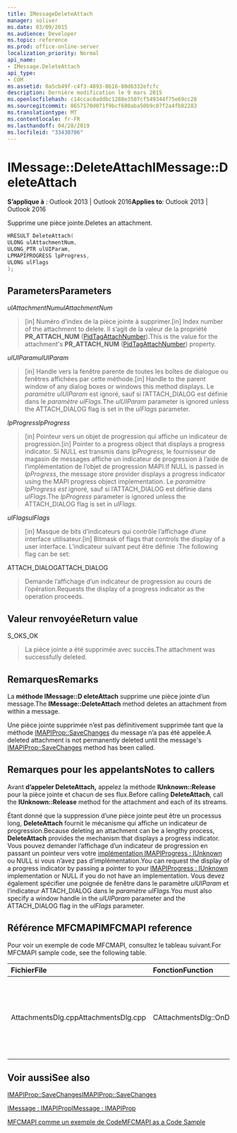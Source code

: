 ```yaml
---
title: IMessageDeleteAttach
manager: soliver
ms.date: 03/09/2015
ms.audience: Developer
ms.topic: reference
ms.prod: office-online-server
localization_priority: Normal
api_name:
- IMessage.DeleteAttach
api_type:
- COM
ms.assetid: 0a5cb49f-c4f3-4893-8616-80d6332efcfc
description: Dernière modification le 9 mars 2015
ms.openlocfilehash: c14ccac0addbc1288e3507cf549344f75e69cc28
ms.sourcegitcommit: 8657170d071f9bcf680aba50b9c07f2a4fb82283
ms.translationtype: MT
ms.contentlocale: fr-FR
ms.lasthandoff: 04/28/2019
ms.locfileid: "33430706"
---
```

# <a name="imessagedeleteattach"></a><span data-ttu-id="a73e1-103">IMessage::DeleteAttach</span><span class="sxs-lookup"><span data-stu-id="a73e1-103">IMessage::DeleteAttach</span></span>

  
  
<span data-ttu-id="a73e1-104">**S’applique à** : Outlook 2013 | Outlook 2016</span><span class="sxs-lookup"><span data-stu-id="a73e1-104">**Applies to**: Outlook 2013 | Outlook 2016</span></span> 
  
<span data-ttu-id="a73e1-105">Supprime une pièce jointe.</span><span class="sxs-lookup"><span data-stu-id="a73e1-105">Deletes an attachment.</span></span>
  
```cpp
HRESULT DeleteAttach(
ULONG ulAttachmentNum,
ULONG_PTR ulUIParam,
LPMAPIPROGRESS lpProgress,
ULONG ulFlags
);
```

## <a name="parameters"></a><span data-ttu-id="a73e1-106">Parameters</span><span class="sxs-lookup"><span data-stu-id="a73e1-106">Parameters</span></span>

 <span data-ttu-id="a73e1-107">_ulAttachmentNum_</span><span class="sxs-lookup"><span data-stu-id="a73e1-107">_ulAttachmentNum_</span></span>
  
> <span data-ttu-id="a73e1-108">[in] Numéro d’index de la pièce jointe à supprimer.</span><span class="sxs-lookup"><span data-stu-id="a73e1-108">[in] Index number of the attachment to delete.</span></span> <span data-ttu-id="a73e1-109">Il s’agit de la valeur de la propriété **PR_ATTACH_NUM** ([PidTagAttachNumber](pidtagattachnumber-canonical-property.md)).</span><span class="sxs-lookup"><span data-stu-id="a73e1-109">This is the value for the attachment's **PR_ATTACH_NUM** ([PidTagAttachNumber](pidtagattachnumber-canonical-property.md)) property.</span></span>
    
 <span data-ttu-id="a73e1-110">_ulUIParam_</span><span class="sxs-lookup"><span data-stu-id="a73e1-110">_ulUIParam_</span></span>
  
> <span data-ttu-id="a73e1-111">[in] Handle vers la fenêtre parente de toutes les boîtes de dialogue ou fenêtres affichées par cette méthode.</span><span class="sxs-lookup"><span data-stu-id="a73e1-111">[in] Handle to the parent window of any dialog boxes or windows this method displays.</span></span> <span data-ttu-id="a73e1-112">Le _paramètre ulUIParam_ est ignoré, sauf si l’ATTACH_DIALOG est définie dans le _paramètre ulFlags._</span><span class="sxs-lookup"><span data-stu-id="a73e1-112">The  _ulUIParam_ parameter is ignored unless the ATTACH_DIALOG flag is set in the  _ulFlags_ parameter.</span></span> 
    
 <span data-ttu-id="a73e1-113">_lpProgress_</span><span class="sxs-lookup"><span data-stu-id="a73e1-113">_lpProgress_</span></span>
  
> <span data-ttu-id="a73e1-114">[in] Pointeur vers un objet de progression qui affiche un indicateur de progression.</span><span class="sxs-lookup"><span data-stu-id="a73e1-114">[in] Pointer to a progress object that displays a progress indicator.</span></span> <span data-ttu-id="a73e1-115">Si NULL est transmis dans  _lpProgress,_ le fournisseur de magasin de messages affiche un indicateur de progression à l’aide de l’implémentation de l’objet de progression MAPI.</span><span class="sxs-lookup"><span data-stu-id="a73e1-115">If NULL is passed in  _lpProgress_, the message store provider displays a progress indicator using the MAPI progress object implementation.</span></span> <span data-ttu-id="a73e1-116">Le  _paramètre lpProgress est_ ignoré, sauf si l’ATTACH_DIALOG est définie dans  _ulFlags_.</span><span class="sxs-lookup"><span data-stu-id="a73e1-116">The  _lpProgress_ parameter is ignored unless the ATTACH_DIALOG flag is set in  _ulFlags_.</span></span>
    
 <span data-ttu-id="a73e1-117">_ulFlags_</span><span class="sxs-lookup"><span data-stu-id="a73e1-117">_ulFlags_</span></span>
  
> <span data-ttu-id="a73e1-118">[in] Masque de bits d’indicateurs qui contrôle l’affichage d’une interface utilisateur.</span><span class="sxs-lookup"><span data-stu-id="a73e1-118">[in] Bitmask of flags that controls the display of a user interface.</span></span> <span data-ttu-id="a73e1-119">L’indicateur suivant peut être définie :</span><span class="sxs-lookup"><span data-stu-id="a73e1-119">The following flag can be set:</span></span>
    
<span data-ttu-id="a73e1-120">ATTACH_DIALOG</span><span class="sxs-lookup"><span data-stu-id="a73e1-120">ATTACH_DIALOG</span></span> 
  
> <span data-ttu-id="a73e1-121">Demande l’affichage d’un indicateur de progression au cours de l’opération.</span><span class="sxs-lookup"><span data-stu-id="a73e1-121">Requests the display of a progress indicator as the operation proceeds.</span></span>
    
## <a name="return-value"></a><span data-ttu-id="a73e1-122">Valeur renvoyée</span><span class="sxs-lookup"><span data-stu-id="a73e1-122">Return value</span></span>

<span data-ttu-id="a73e1-123">S_OK</span><span class="sxs-lookup"><span data-stu-id="a73e1-123">S_OK</span></span> 
  
> <span data-ttu-id="a73e1-124">La pièce jointe a été supprimée avec succès.</span><span class="sxs-lookup"><span data-stu-id="a73e1-124">The attachment was successfully deleted.</span></span>
    
## <a name="remarks"></a><span data-ttu-id="a73e1-125">Remarques</span><span class="sxs-lookup"><span data-stu-id="a73e1-125">Remarks</span></span>

<span data-ttu-id="a73e1-126">La **méthode IMessage::D eleteAttach** supprime une pièce jointe d’un message.</span><span class="sxs-lookup"><span data-stu-id="a73e1-126">The **IMessage::DeleteAttach** method deletes an attachment from within a message.</span></span> 
  
<span data-ttu-id="a73e1-127">Une pièce jointe supprimée n’est pas définitivement supprimée tant que la méthode [IMAPIProp::SaveChanges](imapiprop-savechanges.md) du message n’a pas été appelée.</span><span class="sxs-lookup"><span data-stu-id="a73e1-127">A deleted attachment is not permanently deleted until the message's [IMAPIProp::SaveChanges](imapiprop-savechanges.md) method has been called.</span></span> 
  
## <a name="notes-to-callers"></a><span data-ttu-id="a73e1-128">Remarques pour les appelants</span><span class="sxs-lookup"><span data-stu-id="a73e1-128">Notes to callers</span></span>

<span data-ttu-id="a73e1-129">Avant **d’appeler DeleteAttach,** appelez la méthode **IUnknown::Release** pour la pièce jointe et chacun de ses flux.</span><span class="sxs-lookup"><span data-stu-id="a73e1-129">Before calling **DeleteAttach**, call the **IUnknown::Release** method for the attachment and each of its streams.</span></span> 
  
<span data-ttu-id="a73e1-130">Étant donné que la suppression d’une pièce jointe peut être un processus long, **DeleteAttach** fournit le mécanisme qui affiche un indicateur de progression.</span><span class="sxs-lookup"><span data-stu-id="a73e1-130">Because deleting an attachment can be a lengthy process, **DeleteAttach** provides the mechanism that displays a progress indicator.</span></span> <span data-ttu-id="a73e1-131">Vous pouvez demander l’affichage d’un indicateur de progression en passant un pointeur vers votre [implémentation IMAPIProgress : IUnknown](imapiprogressiunknown.md) ou NULL si vous n’avez pas d’implémentation.</span><span class="sxs-lookup"><span data-stu-id="a73e1-131">You can request the display of a progress indicator by passing a pointer to your [IMAPIProgress : IUnknown](imapiprogressiunknown.md) implementation or NULL if you do not have an implementation.</span></span> <span data-ttu-id="a73e1-132">Vous devez également spécifier une poignée de fenêtre dans le paramètre _ulUIParam_ et l’indicateur ATTACH_DIALOG dans le _paramètre ulFlags._</span><span class="sxs-lookup"><span data-stu-id="a73e1-132">You must also specify a window handle in the  _ulUIParam_ parameter and the ATTACH_DIALOG flag in the  _ulFlags_ parameter.</span></span> 
  
## <a name="mfcmapi-reference"></a><span data-ttu-id="a73e1-133">Référence MFCMAPI</span><span class="sxs-lookup"><span data-stu-id="a73e1-133">MFCMAPI reference</span></span>

<span data-ttu-id="a73e1-134">Pour voir un exemple de code MFCMAPI, consultez le tableau suivant.</span><span class="sxs-lookup"><span data-stu-id="a73e1-134">For MFCMAPI sample code, see the following table.</span></span>
  
|<span data-ttu-id="a73e1-135">**Fichier**</span><span class="sxs-lookup"><span data-stu-id="a73e1-135">**File**</span></span>|<span data-ttu-id="a73e1-136">**Fonction**</span><span class="sxs-lookup"><span data-stu-id="a73e1-136">**Function**</span></span>|<span data-ttu-id="a73e1-137">**Commentaire**</span><span class="sxs-lookup"><span data-stu-id="a73e1-137">**Comment**</span></span>|
|:-----|:-----|:-----|
|<span data-ttu-id="a73e1-138">AttachmentsDlg.cpp</span><span class="sxs-lookup"><span data-stu-id="a73e1-138">AttachmentsDlg.cpp</span></span>  <br/> |<span data-ttu-id="a73e1-139">CAttachmentsDlg::OnDeleteSelectedItem</span><span class="sxs-lookup"><span data-stu-id="a73e1-139">CAttachmentsDlg::OnDeleteSelectedItem</span></span>  <br/> |<span data-ttu-id="a73e1-140">MFCMAPI utilise **la méthode IMessage::D eleteAttach** pour supprimer la pièce jointe sélectionnée.</span><span class="sxs-lookup"><span data-stu-id="a73e1-140">MFCMAPI uses the **IMessage::DeleteAttach** method to delete the selected attachment.</span></span>  <br/> |
   
## <a name="see-also"></a><span data-ttu-id="a73e1-141">Voir aussi</span><span class="sxs-lookup"><span data-stu-id="a73e1-141">See also</span></span>



[<span data-ttu-id="a73e1-142">IMAPIProp::SaveChanges</span><span class="sxs-lookup"><span data-stu-id="a73e1-142">IMAPIProp::SaveChanges</span></span>](imapiprop-savechanges.md)
  
[<span data-ttu-id="a73e1-143">IMessage : IMAPIProp</span><span class="sxs-lookup"><span data-stu-id="a73e1-143">IMessage : IMAPIProp</span></span>](imessageimapiprop.md)


[<span data-ttu-id="a73e1-144">MFCMAPI comme un exemple de Code</span><span class="sxs-lookup"><span data-stu-id="a73e1-144">MFCMAPI as a Code Sample</span></span>](mfcmapi-as-a-code-sample.md)

